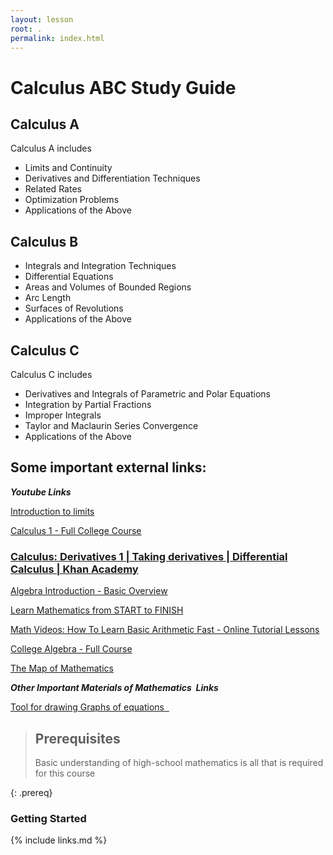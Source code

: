 ```yaml
---
layout: lesson
root: .
permalink: index.html
---
```


# Calculus ABC Study Guide

## Calculus A
Calculus A includes
- Limits and Continuity
- Derivatives and Differentiation Techniques
- Related Rates
- Optimization Problems
- Applications of the Above

## Calculus B
- Integrals and Integration Techniques
- Differential Equations
- Areas and Volumes of Bounded Regions
- Arc Length
- Surfaces of Revolutions
- Applications of the Above
## Calculus C
Calculus C includes
- Derivatives and Integrals of Parametric and Polar Equations
- Integration by Partial Fractions
- Improper Integrals
- Taylor and Maclaurin Series Convergence
- Applications of the Above



<tr> <td colspan="12" style="border-bottom: 2px solid #8A2BE2;"></td></tr>

## Some important external links:

<b><i>Youtube Links</i></b>

<a href="https://www.youtube.com/watch?v=riXcZT2ICjA" target="_blank">Introduction to limits</a>

<a href="https://www.youtube.com/watch?v=HfACrKJ_Y2w" target="_blank">Calculus 1 - Full College Course</a>

### [Calculus: Derivatives 1 | Taking derivatives | Differential Calculus | Khan Academy](https://www.youtube.com/watch?v=rAof9Ld5sOg)

<a href="https://www.youtube.com/watch?v=grnP3mduZkM" target="_blank">Algebra Introduction - Basic Overview</a>

<a href="https://www.youtube.com/watch?v=pTnEG_WGd2Q" target="_blank">Learn Mathematics from START to FINISH</a>

<a href="https://www.youtube.com/watch?v=TMubSggUOVE" target="_blank">Math Videos: How To Learn Basic Arithmetic Fast - Online Tutorial Lessons</a>

<a href="https://www.youtube.com/watch?v=LwCRRUa8yTU" target="_blank">College Algebra - Full Course</a>

<a href="https://www.youtube.com/watch?v=OmJ-4B-mS-Y" target="_blank">The Map of Mathematics</a>



<b><i>Other Important Materials of Mathematics  Links</i></b>

<a href="https://www.desmos.com/calculator" targe="_blank" > Tool for drawing Graphs of equations  </a>




> ## Prerequisites
>
> Basic understanding of high-school mathematics is all that is required for this course
>
> 
{: .prereq}

### Getting Started

{% include links.md %}
